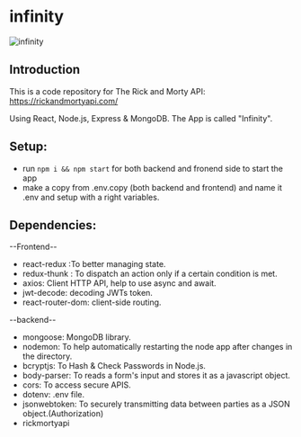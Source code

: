 # infinity

![infinity](https://i.ibb.co/P49XvLp/infinity.png)

## Introduction

This is a code repository for The Rick and Morty API: https://rickandmortyapi.com/

Using React, Node.js, Express & MongoDB. The App is called "Infinity".

## Setup:

- run `npm i && npm start` for both backend and fronend side to start the app
- make a copy from .env.copy (both backend and frontend) and name it .env and setup with a right variables.

## Dependencies:

--Frontend--

- react-redux :To better managing state.
- redux-thunk : To dispatch an action only if a certain condition is met.
- axios: Client HTTP API, help to use async and await.
- jwt-decode: decoding JWTs token.
- react-router-dom: client-side routing.

--backend--

- mongoose: MongoDB library.
- nodemon: To help automatically restarting the node app after changes in the directory.
- bcryptjs: To Hash & Check Passwords in Node.js.
- body-parser: To reads a form's input and stores it as a javascript object.
- cors: To access secure APIS.
- dotenv: .env file.
- jsonwebtoken: To securely transmitting data between parties as a JSON object.(Authorization)
- rickmortyapi
